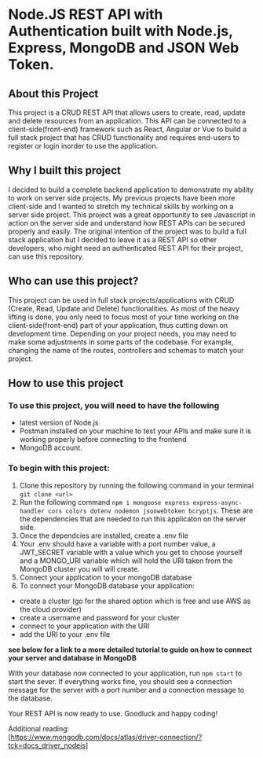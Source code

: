 # Node.JS REST API with Authentication built with Node.js, Express, MongoDB and JSON Web Token.


## About this Project

This project is a CRUD REST API that allows users to create, read, update and delete resources from an application. This API can be connected to a client-side(front-end) framework such as React, Angular or Vue to build a full stack project that has CRUD functionality and requires end-users to register or login inorder to use the application.


## Why I built this project

I decided to build a complete backend application to demonstrate my ability to work on server side projects. My previous projects have been more client-side and I wanted to stretch my technical skills by working on a server side project. This project was a great opportunity to see Javascript in action on the server side and understand how REST APIs can be secured properly and easily. The original intention of the project was to build a full stack application but I decided to leave it as a REST API so other developers, who might need an authenticated REST API for their project, can use this repository.


## Who can use this project?

This project can be used in full stack projects/applications with CRUD (Create, Read, Update and Delete) functionalities. As most of the heavy lifting is done, you only need to focus most of your time working on the client-side(front-end) part of your application, thus cutting down on development time. Depending on your project needs, you may need to make some adjustments in some parts of the codebase. For example, changing the name of the routes, controllers and schemas to match your project.



## How to use this project

### To use this project, you will need to have the following
- latest version of Node.js  
- Postman installed on your machine to test your APIs and make sure it is working properly before connecting to the frontend  
- MongoDB account.

### To begin with this project: 
1. Clone this repository by running the following command in your terminal `git clone <url>`
2. Run the following command `npm i mongoose express express-async-handler cors colors dotenv nodemon jsonwebtoken bcryptjs`. These are the dependencies that are needed to run this applicaton on the server side.
3. Once the dependcies are installed, create  a .env file  
4. Your .env should have a variable with a port number value, a JWT_SECRET variable with a value which you get to choose yourself and a MONGO_URI variable which will hold the URI taken from the MongoDB cluster you will will create.
5. Connect your application to your mongoDB database 
6. To connect your MongoDB database your application: 
- create a cluster (go for the shared option which is free and use AWS as the cloud provider)
- create a username and password for your cluster
- connect to your application with the URI 
- add the URI to your .env file

**see below for a link to a more detailed tutorial to guide on how to connect your server and database in MongoDB**

With your database now connected to your application, run `npm start` to start the sever. If everything works fine, you should see a connection message for the server with a port number and a connection message to the database.

Your REST API is now ready to use.
Goodluck and happy coding!

Additional reading:  
[https://www.mongodb.com/docs/atlas/driver-connection/?tck=docs_driver_nodejs]
